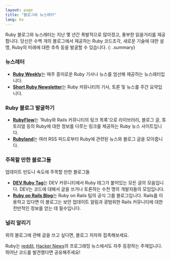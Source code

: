 ```yaml
---
layout: page
title: "블로그와 뉴스레터"
lang: ko
---
```


Ruby 블로그와 뉴스레터는 지난 몇 년간 폭발적으로 많아졌고, 풍부한 읽을거리를
제공합니다. 당신은 수백 개의 블로그에서 제공하는 Ruby 코드조각,
새로운 기술에 대한 설명, Ruby의 미래에 대한 추측 등을 발굴할 수 있습니다.
{: .summary}

### 뉴스레터

* [**Ruby Weekly**][ruby-weekly]는 매주 흥미로운 Ruby 기사나 뉴스를 엄선해 제공하는 뉴스레터입니다.
* [**Short Ruby Newsletter**][short-ruby-newsletter]는 Ruby 커뮤니티의 기사, 토론 및 뉴스를 주간 요약입니다.

### Ruby 블로그 발굴하기

* [**RubyFlow**][rubyflow]는 'Ruby와 Rails 커뮤니티의 링크 목록'으로
  라이브러리, 블로그 글, 튜토리얼 등의 Ruby에 대한 정보를 다루는 링크를
  제공하는 Ruby 뉴스 사이트입니다.
* [**Rubyland**][rubyland]는 여러 RSS 피드로부터 Ruby에 관련된 뉴스와 블로그
  글을 모아줍니다.

### 주목할 만한 블로그들

업데이트 빈도나 속도에 주목할 만한 블로그들

* [**DEV Ruby Tag**][dev-ruby-tag]는 DEV 커뮤니티에서 Ruby 태그가 붙어있는 모든
  글의 모음입니다. DEV는 코드에 대해서 글을 쓰거나 토론하는 수천 명의
  개발자들의 모임입니다.
* [**Ruby on Rails Blog**][ruby-on-rails-blog]는 Ruby on Rails 팀의 공식 그룹
  블로그입니다. Rails를 이용하고 있다면 이 블로그는 보안 업데이트 알림과
  광범위한 Rails 커뮤니티에 대한 전반적인 정보를 얻는 데 필수입니다.

### 널리 알리기

위의 블로그에 관해 글을 쓰고 싶다면, 블로그 저자와 접촉해보세요.

Ruby는 [reddit][reddit], [Hacker News][hn]의 프로그래밍 뉴스에서도
자주 등장하는 주제입니다. 뛰어난 코드를 발견했다면 공유해주세요!


[rubyflow]: http://www.rubyflow.com/
[rubyland]: http://rubyland.news/
[ruby-weekly]: https://rubyweekly.com/
[dev-ruby-tag]: https://dev.to/t/ruby
[ruby-on-rails-blog]: https://rubyonrails.org/blog/
[reddit]: http://www.reddit.com/r/ruby
[hn]: http://news.ycombinator.com/
[short-ruby-newsletter]: https://newsletter.shortruby.com/
